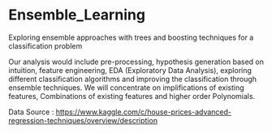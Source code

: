 # Ensemble_Learning
Exploring ensemble approaches with trees and boosting techniques for a classification problem



Our analysis would include pre-processing, hypothesis generation based on intuition, feature engineering, EDA (Exploratory Data Analysis), exploring different classification algorithms and improving the classification through ensemble techniques. We will concentrate on implifications of existing features, Combinations of existing features and higher order Polynomials.


Data Source : https://www.kaggle.com/c/house-prices-advanced-regression-techniques/overview/description
